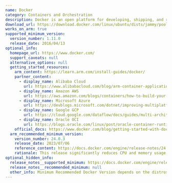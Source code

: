 ```yaml
---
name: Docker
category: Containers and Orchestration
description: Docker is an open platform for developing, shipping, and running applications. Docker provides the ability to package and run an application in a loosely isolated environment called a container.
download_url: https://download.docker.com/linux/ubuntu/dists/jammy/pool/stable/arm64/
works_on_arm: true
supported_minimum_version:
  version_number: 1.11.0
  release_date: 2016/04/13
optional_info:
  homepage_url: https://www.docker.com/
  support_caveats: null
  alternative_options: null
  getting_started_resources:
    arm_content: https://learn.arm.com/install-guides/docker/
    partner_content:
      - display_name: Alibaba Cloud
        url: https://www.alibabacloud.com/blog/arm-container-applications-accelerating-development-and-testing_595802
      - display_name: Amazon AWS
        url: https://aws.amazon.com/blogs/containers/how-to-build-your-containers-for-arm-and-save-with-graviton-and-spot-instances-on-amazon-ecs/
      - display_name: Microsoft Azure
        url: https://devblogs.microsoft.com/dotnet/improving-multiplatform-container-support/
      - display_name: Google GCP
        url: https://cloud.google.com/dataflow/docs/guides/multi-architecture-container
      - display_name: Oracle OCI
        url: https://blogs.oracle.com/linux/post/oracle-container-runtime-for-docker-on-oracle-linux-for-arm
    official_docs: https://www.docker.com/blog/getting-started-with-docker-for-arm-on-linux/
  arm_recommended_minimum_version:
    version_number: 24.0.3
    release_date: 2023/07/06
    reference_content: https://docs.docker.com/engine/release-notes/24.0/#2403
    rationale: This release significantly reduces CPU and memory usage when populating the debug section of GET/ info, improving performance during diagnostics. Packaging updates include Go 1.20.5, Docker Compose v2.19.1, and Buildx v0.11.1, ensuring runtime and build tool improvements.
optional_hidden_info:
  release_notes__supported_minimum: https://docs.docker.com/engine/release-notes/prior-releases/#misc
  release_notes__recommended_minimum: null
  other_info: Minimum Recommended Docker Version depends on the distros. For example, Jammy-20.10.13, Focal-19.03.10, Bionic-18.09.00
---
```

